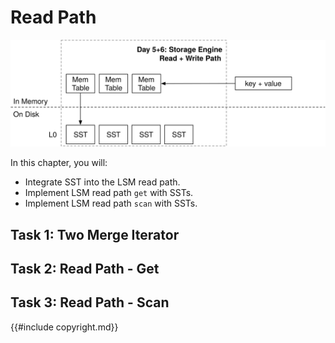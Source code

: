 # Read Path

![Chapter Overview](./lsm-tutorial/week1-05-overview.svg)

In this chapter, you will:

* Integrate SST into the LSM read path.
* Implement LSM read path `get` with SSTs.
* Implement LSM read path `scan` with SSTs.

## Task 1: Two Merge Iterator

## Task 2: Read Path - Get

## Task 3: Read Path - Scan

{{#include copyright.md}}
